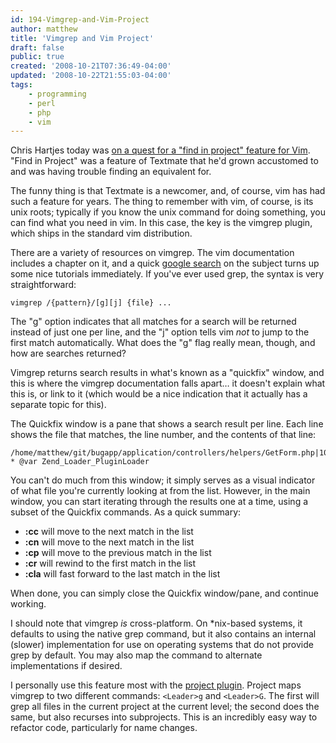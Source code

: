 ```yaml
---
id: 194-Vimgrep-and-Vim-Project
author: matthew
title: 'Vimgrep and Vim Project'
draft: false
public: true
created: '2008-10-21T07:36:49-04:00'
updated: '2008-10-22T21:55:03-04:00'
tags:
    - programming
    - perl
    - php
    - vim
---
```

Chris Hartjes today was
[on a quest for a "find in project" feature for Vim](http://www.littlehart.net/atthekeyboard/2008/10/20/vim-programming-bounty-fuzzyfind-inside-files/).
"Find in Project" was a feature of Textmate that he'd grown accustomed to and
was having trouble finding an equivalent for.

The funny thing is that Textmate is a newcomer, and, of course, vim has had
such a feature for years. The thing to remember with vim, of course, is its
unix roots; typically if you know the unix command for doing something, you can
find what you need in vim. In this case, the key is the vimgrep plugin, which
ships in the standard vim distribution.

<!--- EXTENDED -->

There are a variety of resources on vimgrep. The vim documentation includes a
chapter on it, and a quick [google search](http://www.google.com/search?q=vimgrep)
on the subject turns up some nice tutorials immediately. If you've ever used
grep, the syntax is very straightforward:

```
vimgrep /{pattern}/[g][j] {file} ...
```

The "g" option indicates that all matches for a search will be returned instead
of just one per line, and the "j" option tells vim *not* to jump to the first
match automatically. What does the "g" flag really mean, though, and how are
searches returned?

Vimgrep returns search results in what's known as a "quickfix" window, and this
is where the vimgrep documentation falls apart… it doesn't explain what this
is, or link to it (which would be a nice indication that it actually has a
separate topic for this).

The Quickfix window is a pane that shows a search result per line. Each line
shows the file that matches, the line number, and the contents of that line:

```
/home/matthew/git/bugapp/application/controllers/helpers/GetForm.php|10| * @var Zend_Loader_PluginLoader
```

You can't do much from this window; it simply serves as a visual indicator of
what file you're currently looking at from the list. However, in the main
window, you can start iterating through the results one at a time, using a
subset of the Quickfix commands. As a quick summary:

- **:cc** will move to the next match in the list
- **:cn** will move to the next match in the list
- **:cp** will move to the previous match in the list
- **:cr** will rewind to the first match in the list
- **:cla** will fast forward to the last match in the list

When done, you can simply close the Quickfix window/pane, and continue working.

I should note that vimgrep *is* cross-platform. On *nix-based systems, it
defaults to using the native grep command, but it also contains an internal
(slower) implementation for use on operating systems that do not provide grep
by default. You may also map the command to alternate implementations if
desired.

I personally use this feature most with the [project plugin](http://www.vim.org/scripts/script.php?script_id=69).
Project maps vimgrep to two different commands: `<Leader>g` and `<Leader>G`.
The first will grep all files in the current project at the current level; the
second does the same, but also recurses into subprojects. This is an incredibly
easy way to refactor code, particularly for name changes.
